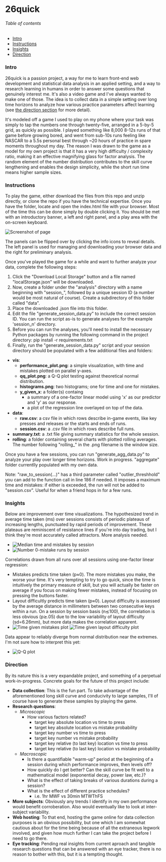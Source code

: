 # 26quick

###### Table of contents

* [Intro](#intro)
* [Instructions](#instructions)
* [Insights](#insights)
* [Direction](#direction)

### Intro

26quick is a passion project, a way for me to learn front-end web development and statistical data analysis in an applied setting, and a way to research learning in humans in order to answer some questions that genuinely interest me. It's also a video game and I've always wanted to make one of those. The idea is to collect data in a simple setting over long time horizons to analyze how various practice parameters affect learning (see [the direction section](#direction) for more detail).

It's modeled off a game I used to play on my phone where your task was simply to tap the numbers one through twenty-five, arranged in a 5-by-5 grid, as quickly as possible. I played something like 8,000 8-12s runs of that game before growing bored, and went from sub-10s runs feeling like NASCAR to a 5.5s personal best through ~20 hours of practice in spare moments throughout my day. The reason I was drawn to the game as a model for my own project is that it has a very high difficulty / complexity ratio, making it an effective magnifying glass for factor analysis. The random element of the number distribution contributes to the skill curve lengthening and enables the design simplicity, while the short run time means higher sample sizes.
 
### Instructions

To play the game, either download the files from this repo and unzip directly, or clone the repo if you have the technical expertise. Once you have the folder, locate and open the index.html file with your browser. Most of the time this can be done simply by double clicking it. You should be met with an introductory banner, a left and right panel, and a play area with the on-screen keyboard.

![Screenshot of page](images/screenshot.png)

The panels can be flipped over by clicking the info icons to reveal details. The left panel is used for managing and downloading your browser data and the right for preliminary analysis.

Once you've played the game for a while and want to further analyze your data, complete the following steps:
1) Click the "Download Local Storage" button and a file named "localStorage.json" will be downloaded.
2) Now, create a folder under the "analysis" directory with a name beginning with "session_", followed by a unique session ID (a number would be most natural of course). Create a subdirectory of this folder called "data".
3) Place the downloaded .json file into this folder.
4) Edit the file "generate_session_data.py" to include the correct session ID. You can run the script as-is to generate analyses for the example 'session_n' directory.
5) Before you can run the analyses, you'll need to install the necessary Python packages by running the following command in the project directory: pip install -r requirements.txt
6) Finally, run the "generate_session_data.py" script and your session directory should be populated with a few additional files and folders:
  * **vis**:
    - **performance_plot.png**: a simple visualization, with time and mistakes plotted on parallel y-axes.
    - **qq_plot.png**: a Q-Q plot testing against theoretical normal distribution.
    - **histograms.png**: two histograms; one for time and one for mistakes.
    - **y_given_x**: a folder(s) containg 
      + a summary of a one-factor linear model using 'x' as our predictor and 'y' as our response.
      + a plot of the regression line overlayed on top of the data.
  * **data**:
    - **raw.csv**: a csv file in which rows describe in-game events, like key presses and releases or the starts and ends of runs.
    - **session.csv**: a .csv file in which rows describe full runs.
  * **summary.txt**: a .txt file giving summary statistics for the whole session.
  * **rolling**: a folder containing several charts with plotted rolling averages. The number following "rolling_" in the .png filename is the window size.

Once you have a few sessions, you can run "generate_agg_data.py" to analyze your play over longer time horizons. Work in progress. "aggregate" folder currentlly populated with my own data.

Note: "raw_to_session(...)" has a third parameter called "outlier_threshhold" you can add to the function call in line 186 if needed. It imposes a maximum time and mistakes: if either is exceeded, the run will not be added to "session.csv". Useful for when a friend hops in for a few runs.

### Insights

Below are improvement over time visualizations. The hypothesized trend in average time taken (ms) over sessions consists of periodic plateaus of increasing lengths, punctuated by rapid periods of improvement. These plateaus are reminiscent of resistance lines if you're into day trading, but I think they're most accurately called attractors. More analysis needed.
* ![Median time and mistakes by session](analysis/aggregate/vis/agg_plot.png)
* ![Number 0-mistake runs by session](analysis/aggregate/vis/nom.png)

Correlations drawn from all runs over all sessions using one-factor linear regression:
* Mistakes predicts time taken (p≈0). The more mistakes you make, the worse your time. It's very tempting to try to go quick, since the time is intuitively the primary measure of skill, but you will actually be faster on average if you focus on making fewer mistakes, instead of focusing on pressing the buttons faster.
* Layout difficultly predicts time taken (p≈0). Layout difficulty is assessed by the average distance in millimeters between two consecutive keys within a run. On a session by session basis (n≲100), the correlation is less obvious (p≳.05) due to the low variability of layout difficulty (sd=6.26mm), but more data makes the correlation apparent.
* ![Time given mistakes plot](analysis/aggregate/time_given_mistakes/plot.png) ![Time given layout difficulty plot](analysis/aggregate/time_given_diff/plot.png)

Data appear to reliably diverge from normal distribution near the extremes. I'm not sure how to interpret this yet:
* ![Q-Q plot](analysis/aggregate/vis/qq_plot.png)


### Direction

By its nature this is a very expandable project, and something of a perpetual work-in-progress. Concrete goals for the future of this project include:
* **Data collection**: This is the fun part. To take advantage of the aforementioned long skill curve and conducivity to large samples, I'll of course have to generate these samples by playing the game.
* **Research questions**:
  - *Microscopic*
      + How various factors related?
        - target key absolute location vs time to press
        - target key absolute location vs mistake probability
        - target key number vs time to press
        - target key number vs mistake probability
        - target key relative (to last key) location vs time to press
        - target key relative (to last key) location vs mistake probability
  - *Macroscopic*
      + Is there a quantifiable "warm-up" period at the beginning of a session during which performance improves, then levels off?
      + How quickly do I get better? Can the skill curve be fit well to a mathematical model (exponential decay, power law, etc.)?
      + What is the effect of taking breaks of various durations during a session?
      + What is the effect of different practice schedules? 
        - i.e. 1hr MWF vs 30min MTWThFS
* **More subjects**: Obviously any trends I identify in my own performance would benefit corroberation. Also would eventually like to look at inter-subject variability.
* **Web hosting**: To that end, hosting the game online for data collection purposes is an obvious possibility, but one which I am somewhat cautious about for the time being because of all the extraneous legwork involved, and given how much further I can take the project before I need to go there.
* **Eye tracking**: Pending real insights from current aproach and tangible research questions that can be answered with an eye tracker, there is no reason to bother with this, but it is a tempting thought.
